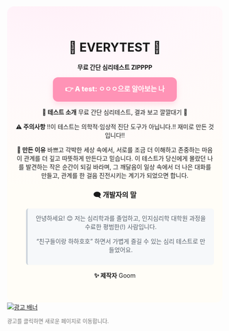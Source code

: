 <div align="center" style="
  background: radial-gradient(900px 500px at 20% -10%, #ffeef7 0%, #fff7fb 40%, #fffdf7 100%);
  padding: 40px 20px;
  border-radius: 16px;
">
  
<h1> 💙 EVERYTEST 💙</h1>

<p> <b>무료 간단 심리테스트 ZIPPPP </b> </p>

<div align="center">

<p>
  <a href="https://guminj.github.io/everytest.github.io/index.html"
     style="display:inline-block;background:#ff93b6;color:#fff;
            padding:14px 28px;border-radius:12px;font-weight:800;font-size:16px;
            text-decoration:none;box-shadow:0 6px 14px rgba(255,147,182,.28);
            transition:all .2s ease">
    👉 A test: ㅇㅇㅇ으로 알아보는 나
  </a>
</p>
<p></p>

</div>

<b>📌 테스트 소개</b>
무료 간단 심리테스트, 
결과 보고 깔깔대기 💌
<p></p>

<b>⚠️ 주의사항</b>
!!이 테스트는 의학적·임상적 진단 도구가 아닙니다.!!
재미로 만든 것입니다!!
<p></p>

<b>💌 만든 이유</b>
바쁘고 각박한 세상 속에서, 서로를 조금 더 이해하고 존중하는 마음이 관계를 더 깊고 따뜻하게 만든다고 믿습니다.
이 테스트가 당신에게 몰랐던 나를 발견하는 작은 순간이 되길 바라며,
그 깨달음이 일상 속에서 더 나은 대화를 만들고, 관계를 한 걸음 진전시키는 계기가 되었으면 합니다.
<p></p>
<p></p>
<h3>🗨 개발자의 말</h3>
<blockquote style="background:#f6f8fa; padding:12px 16px; border-radius:6px; border-left:4px solid #d0d7de; color:#57606a;">
안녕하세요! 😊  
저는 심리학과를 졸업하고, 인지심리학 대학원 과정을 수료한 평범한(!) 사람입니다.<p>  
“친구들이랑 하하호호” 하면서 가볍게 즐길 수 있는 심리 테스트로 만들었어요.</p>
</blockquote>

<p></p>
<b>✨ 제작자</b>
Goom
<p></p>
<p></p>
</div>

<!-- 광고 영역 -->
  <div class="ad-section">
    <a href="https://광고링크" target="_blank">
      <img src="banner.png" alt="광고 배너">
    </a>
    <p style="font-size: 0.9em; color: #777;">광고를 클릭하면 새로운 페이지로 이동합니다.</p>
  </div>
</div>
